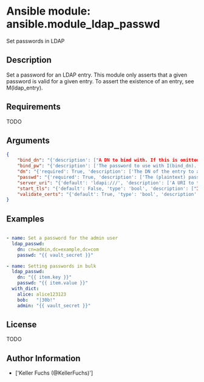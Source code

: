 # Ansible module: ansible.module_ldap_passwd


Set passwords in LDAP

## Description

Set a password for an LDAP entry.  This module only asserts that a given password is valid for a given entry.  To assert the existence of an entry, see M(ldap_entry).

## Requirements

TODO

## Arguments

``` json
{
    "bind_dn": "{'description': ["A DN to bind with. If this is omitted, we'll try a SASL bind with the EXTERNAL mechanism.", "If this is blank, we'll use an anonymous bind."]}",
    "bind_pw": "{'description': ['The password to use with I(bind_dn).']}",
    "dn": "{'required': True, 'description': ['The DN of the entry to add or remove.']}",
    "passwd": "{'required': True, 'description': ['The (plaintext) password to be set for I(dn).']}",
    "server_uri": "{'default': 'ldapi:///', 'description': ['A URI to the LDAP server.', 'The default value lets the underlying LDAP client library look for a UNIX domain socket in its default location.']}",
    "start_tls": "{'default': False, 'type': 'bool', 'description': ["If true, we'll use the START_TLS LDAP extension."]}",
    "validate_certs": "{'default': True, 'type': 'bool', 'description': ['If set to C(no), SSL certificates will not be validated.', 'This should only be used on sites using self-signed certificates.'], 'version_added': '2.4'}",
}
```

## Examples


``` yaml

- name: Set a password for the admin user
  ldap_passwd:
    dn: cn=admin,dc=example,dc=com
    passwd: "{{ vault_secret }}"

- name: Setting passwords in bulk
  ldap_passwd:
    dn: "{{ item.key }}"
    passwd: "{{ item.value }}"
  with_dict:
    alice: alice123123
    bob:   "|30b!"
    admin: "{{ vault_secret }}"

```

## License

TODO

## Author Information
  - ['Keller Fuchs (@KellerFuchs)']
